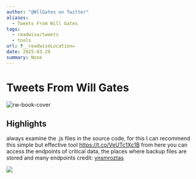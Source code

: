 ```yaml
---
author: "@WllGates on Twitter"
aliases:
  - Tweets From Will Gates
tags:
  - readwise/tweets
  - tools
url: ?__readwiseLocation=
date: 2025-03-29
summary: None
---
```

# Tweets From Will Gates

![rw-book-cover](https://pbs.twimg.com/profile_images/1685440164007477248/m1SXK39W.jpg)

## Highlights


always examine the .js files in the source code, for this I can recommend this simple but effective tool https://t.co/VeUTc1Xc1B
 from here you can access the endpoints of critical data, the places where backup files are stored and many endpoints
 credit: [ynsmroztas](https://twitter.com/ynsmroztas) 
 
 ![](https://pbs.twimg.com/media/GiBbdNJX0AAZweJ.jpg) [](https://twitter.com/WllGates/status/1882605210675404902)

